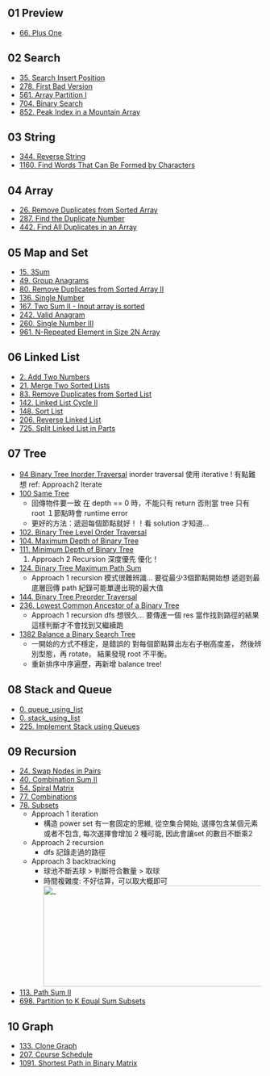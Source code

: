 ## 01 Preview
* [66. Plus One](./01_preview/66.%20Plus%20One/index.py)

## 02 Search
* [35. Search Insert Position](./02_search/35.%20Search%20Insert%20Position/index.py)
* [278. First Bad Version](./02_search/278.%20First%20Bad%20Version/index.py)
* [561. Array Partition I](./02_search/561.%20Array%20Partition%20I/index.py)
* [704. Binary Search](./02_search/704.%20Binary%20Search/index.py)
* [852. Peak Index in a Mountain Array](./02_search/852.%20Peak%20Index%20in%20a%20Mountain%20Array/index.py)

## 03 String
* [344. Reverse String](./03_string/344.%20Reverse%20String/index.py)
* [1160. Find Words That Can Be Formed by Characters](./03_string/1160.%20Find%20Words%20That%20Can%20Be%20Formed%20by%20Characters/index.py)

## 04 Array
* [26. Remove Duplicates from Sorted Array](./04_array/26.%20Remove%20Duplicates%20from%20Sorted%20Array/index.py)
* [287. Find the Duplicate Number](./04_array/287.%20Find%20the%20Duplicate%20Number/index.py)
* [442. Find All Duplicates in an Array](./04_array/442.%20Find%20All%20Duplicates%20in%20an%20Array/index.py)

## 05 Map and Set
* [15. 3Sum](./05_map_and_set/15.%203Sum/index.py)
* [49. Group Anagrams](./05_map_and_set/49.%20Group%20Anagrams/index.py)
* [80. Remove Duplicates from Sorted Array II](./05_map_and_set/80.%20Remove%20Duplicates%20from%20Sorted%20Array%20II/index.py)
* [136. Single Number](./05_map_and_set/136.%20Single%20Number/index.py)
* [167. Two Sum II - Input array is sorted](./05_map_and_set/167.%20Two%20Sum%20II%20-%20Input%20array%20is%20sorted/index.py)
* [242. Valid Anagram](./05_map_and_set/242.%20Valid%20Anagram/index.py)
* [260. Single Number III](./05_map_and_set/260.%20Single%20Number%20III/index.py)
* [961. N-Repeated Element in Size 2N Array](./05_map_and_set/961.%20N-Repeated%20Element%20in%20Size%202N%20Array/index.py)

## 06 Linked List
* [2. Add Two Numbers](./06_linked_list/2.%20Add%20Two%20Numbers/index.py)
* [21. Merge Two Sorted Lists](./06_linked_list/21.%20Merge%20Two%20Sorted%20Lists/index.py)
* [83. Remove Duplicates from Sorted List](./06_linked_list/83.%20Remove%20Duplicates%20from%20Sorted%20List/index.py)
* [142. Linked List Cycle II](./06_linked_list/142.%20Linked%20List%20Cycle%20II/index.py)
* [148. Sort List](./06_linked_list/148.%20Sort%20List/index.py)
* [206. Reverse Linked List](./06_linked_list/206.%20Reverse%20Linked%20List/index.py)
* [725. Split Linked List in Parts](./06_linked_list/725.%20Split%20Linked%20List%20in%20Parts/index.py)

## 07 Tree
* [94 Binary Tree Inorder Traversal](./07_tree//94.%20Binary%20Tree%20Inorder%20Traversal/index.py)
    inorder traversal 使用 iterative ! 有點難想
    ref: Approach2 Iterate
* [100 Same Tree](./07_tree//100.%20Same%20Tree/index.py)
    * 回傳物件要一致
        在 depth == 0 時，不能只有 return
        否則當 tree 只有 root １節點時會 runtime error
    * 更好的方法：遞迴每個節點就好！！看 solution 才知道...
* [102. Binary Tree Level Order Traversal](./07_tree//102.%20Binary%20Tree%20Level%20Order%20Traversal/index.py)
* [104. Maximum Depth of Binary Tree](./07_tree/104.%20Maximum%20Depth%20of%20Binary%20Tree/index.py)
* [111. Minimum Depth of Binary Tree](./07_tree//111.%20Minimum%20Depth%20of%20Binary%20Tree/index.py)
    1. Approach 2 Recursion 深度優先 優化！
* [124. Binary Tree Maximum Path Sum](./09_recursion//124.%20Binary%20Tree%20Maximum%20Path%20Sum/index.py)
    * Approach 1 recursion
        模式很難辨識...
        要從最少3個節點開始想
        遞迴到最底層回傳 path
        紀錄可能單邊出現的最大值
* [144. Binary Tree Preorder Traversal](./07_tree//144.%20Binary%20Tree%20Preorder%20Traversal/index.py)
* [236. Lowest Common Ancestor of a Binary Tree](./09_recursion//236.%20Lowest%20Common%20Ancestor%20of%20a%20Binary%20Tree/index.py)
    * Approach 1 recursion
        dfs 想很久...
        要傳進一個 res 當作找到路徑的結果
        這樣判斷才不會找到又繼續跑
* [1382 Balance a Binary Search Tree](./07_tree//1382.%20Balance%20a%20Binary%20Search%20Tree/index.py)
    * 一開始的方式不穩定，是錯誤的
      對每個節點算出左右子樹高度差，
      然後辨別型態，再 rotate，
      結果發現 root 不平衡。
    * 重新排序中序遍歷，再新增 balance tree!

## 08 Stack and Queue
* [0. queue_using_list](./08_stack_and_queue/0.%20queue_using_list/index.py)
* [0. stack_using_list](./08_stack_and_queue/0.%20stack_using_list/index.py)
* [225. Implement Stack using Queues](./08_stack_and_queue/225.%20Implement%20Stack%20using%20Queues/index.py)

## 09 Recursion
* [24. Swap Nodes in Pairs](./09_recursion/24.%20Swap%20Nodes%20in%20Pairs/index.py)
* [40. Combination Sum II](./09_recursion//40.%20Combination%20Sum%20II/index.py)
* [54. Spiral Matrix](./09_recursion//54.%20Spiral%20Matrix/index.py)
* [77. Combinations](./09_recursion//77.%20Combinations/index.py)
* [78. Subsets](./09_recursion//78.%20Subsets/index.py)
    * Approach 1 iteration
        * 構造 power set 有一套固定的思維, 從空集合開始, 選擇包含某個元素或者不包含, 每次選擇會增加 2 種可能, 因此會讓set 的數目不斷乘2 
    * Approach 2 recursion
        * dfs 記錄走過的路徑
    * Approach 3 backtracking
        * 球池不斷丟球 > 判斷符合數量 > 取球
        * 時間複雜度:
            不好估算，可以取大概即可  
            <img src="https://i.imgur.com/wLEFtDI.jpg" alt="_" width="480" height="200"/>
* [113. Path Sum II](./09_recursion//113.%20Path%20Sum%20II/index.py)
* [698. Partition to K Equal Sum Subsets](./09_recursion//698.%20Partition%20to%20K%20Equal%20Sum%20Subsets/index.py)

## 10 Graph
* [133. Clone Graph](./08_graph//133.%20Clone%20Graph/index.py)
* [207. Course Schedule](./08_graph/207.%20Course%20Schedule/index.py)
* [1091. Shortest Path in Binary Matrix](./08_graph//1091.%20Shortest%20Path%20in%20Binary%20Matrix/index.py)